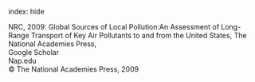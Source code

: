 index: hide

<div class="Citation">

  <div class="Citation-body">
    <div class="Citation-text">NRC, 2009: <span class="Article-bookTitle">Global Sources of Local Pollution:An Assessment of Long-Range Transport of Key Air Pollutants to and from the United States, </span>The National Academies Press,</div>
    <div class="Citation-links">
      <div class="CitationLink" data-href="https://scholar.google.com/scholar?q=Global+Sources+of+Local+Pollution%3AAn+Assessment+of+Long-Range+Transport+of+Key+Air+Pollutants+to+and+from+the+United+States">
        <div class="CitationLink-icon CitationLink-Scholar"></div>
        <div class="CitationLink-text">Google Scholar</div>
      </div>
      <div class="CitationLink" data-href="http://www.nap.edu/openbook.php?record_id=12743">
        <div class="CitationLink-icon CitationLink-Publisher"></div>
        <div class="CitationLink-text">Nap.edu</div>
      </div>
    </div>
  </div>
</div>


<div class="Citation-copy">
&copy; The National Academies Press, 2009
</div>